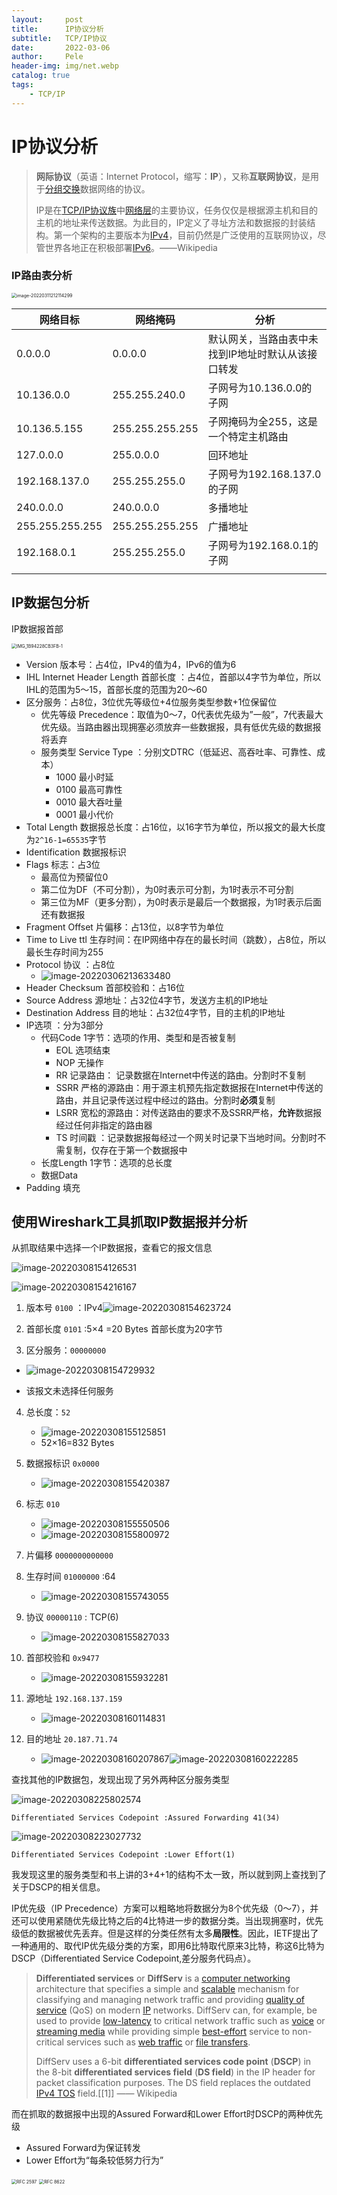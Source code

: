 ```yaml
---
layout:     post
title:      IP协议分析
subtitle:   TCP/IP协议
date:       2022-03-06
author:     Pele
header-img: img/net.webp
catalog: true
tags:
    - TCP/IP
---
```


# IP协议分析

> **网际协议**（英语：Internet Protocol，缩写：**IP**），又称**互联网协议**，是用于[分组交换](https://zh.wikipedia.org/wiki/封包交換)数据网络的协议。
>
> IP是在[TCP/IP协议族](https://zh.wikipedia.org/wiki/TCP/IP协议族)中[网络层](https://zh.wikipedia.org/wiki/网络层)的主要协议，任务仅仅是根据源主机和目的主机的地址来传送数据。为此目的，IP定义了寻址方法和数据报的封装结构。第一个架构的主要版本为[IPv4](https://zh.wikipedia.org/wiki/IPv4)，目前仍然是广泛使用的互联网协议，尽管世界各地正在积极部署[IPv6](https://zh.wikipedia.org/wiki/IPv6)。——Wikipedia

### IP路由表分析



<img src="https://pele-images.oss-cn-hangzhou.aliyuncs.com/images/image-20220311212114299.png" alt="image-20220311212114299" style="zoom:50%;" />



| 网络目标        | 网络掩码        | 分析                                               |
| --------------- | --------------- | -------------------------------------------------- |
| 0.0.0.0         | 0.0.0.0         | 默认网关，当路由表中未找到IP地址时默认从该接口转发 |
| 10.136.0.0      | 255.255.240.0   | 子网号为10.136.0.0的子网                           |
| 10.136.5.155    | 255.255.255.255 | 子网掩码为全255，这是一个特定主机路由              |
| 127.0.0.0       | 255.0.0.0       | 回环地址                                           |
| 192.168.137.0   | 255.255.255.0   | 子网号为192.168.137.0的子网                        |
| 240.0.0.0       | 240.0.0.0       | 多播地址                                           |
| 255.255.255.255 | 255.255.255.255 | 广播地址                                           |
| 192.168.0.1     | 255.255.255.0   | 子网号为192.168.0.1的子网                          |
|                 |                 |                                                    |

## IP数据包分析

IP数据报首部

<img src="https://pele-images.oss-cn-hangzhou.aliyuncs.com/images/IMG_1B94228CB3FB-1.jpeg" alt="IMG_1B94228CB3FB-1" style="zoom:50%;" />

+ Version 版本号：占4位，IPv4的值为4，IPv6的值为6
+ IHL Internet Header Length 首部长度 ：占4位，首部以4字节为单位，所以IHL的范围为5～15，首部长度的范围为20～60
+ 区分服务：占8位，3位优先等级位+4位服务类型参数+1位保留位
  + 优先等级 Precedence：取值为0～7，0代表优先级为”一般”，7代表最大优先级。当路由器出现拥塞必须放弃一些数据报，具有低优先级的数据报将丢弃
  + 服务类型 Service Type ：分别文DTRC（低延迟、高吞吐率、可靠性、成本）
    + 1000 最小时延
    + 0100 最高可靠性
    + 0010 最大吞吐量
    + 0001 最小代价
+ Total Length 数据报总长度：占16位，以16字节为单位，所以报文的最大长度为`2^16-1=65535`字节
+ Identification 数据报标识
+ Flags 标志：占3位
  + 最高位为预留位0
  + 第二位为DF（不可分割），为0时表示可分割，为1时表示不可分割
  + 第三位为MF（更多分割），为0时表示是最后一个数据报，为1时表示后面还有数据报
+ Fragment Offset 片偏移：占13位，以8字节为单位
+ Time to Live ttl 生存时间：在IP网络中存在的最长时间（跳数），占8位，所以最长生存时间为255
+ Protocol 协议 ：占8位
  + ![image-20220306213633480](https://pele-images.oss-cn-hangzhou.aliyuncs.com/images/image-20220306213633480.png)
+ Header Checksum 首部校验和：占16位
+ Source Address 源地址：占32位4字节，发送方主机的IP地址
+ Destination Address 目的地址：占32位4字节，目的主机的IP地址
+ IP选项 ：分为3部分
  + 代码Code 1字节：选项的作用、类型和是否被复制
    + EOL 选项结束
    + NOP 无操作
    + RR 记录路由： 记录数据在Internet中传送的路由。分割时不复制
    + SSRR 严格的源路由：用于源主机预先指定数据报在Internet中传送的路由，并且记录传送过程中经过的路由。分割时**必须**复制
    + LSRR 宽松的源路由：对传送路由的要求不及SSRR严格，**允许**数据报经过任何非指定的路由器
    + TS 时间戳 ：记录数据报每经过一个网关时记录下当地时间。分割时不需复制，仅存在于第一个数据报中
  + 长度Length 1字节：选项的总长度
  + 数据Data
+ Padding 填充





## 使用Wireshark工具抓取IP数据报并分析

从抓取结果中选择一个IP数据报，查看它的报文信息

![image-20220308154126531](https://pele-images.oss-cn-hangzhou.aliyuncs.com/images/image-20220308154126531.png)

![image-20220308154216167](https://pele-images.oss-cn-hangzhou.aliyuncs.com/images/image-20220308154216167.png)

1. 版本号  `0100` ：IPv4![image-20220308154623724](https://pele-images.oss-cn-hangzhou.aliyuncs.com/images/image-20220308154623724.png)

2. 首部长度 `0101` :5×4 =20 Bytes 首部长度为20字节

3.  区分服务：`00000000`

   + ![image-20220308154729932](https://pele-images.oss-cn-hangzhou.aliyuncs.com/images/image-20220308154729932.png)

   + 该报文未选择任何服务

4. 总长度：`52`

   + ![image-20220308155125851](https://pele-images.oss-cn-hangzhou.aliyuncs.com/images/image-20220308155125851.png)
   + 52×16=832 Bytes

5. 数据报标识 `0x0000`

   + ![image-20220308155420387](https://pele-images.oss-cn-hangzhou.aliyuncs.com/images/image-20220308155420387.png)

6. 标志 `010`

   + ![image-20220308155550506](https://pele-images.oss-cn-hangzhou.aliyuncs.com/images/image-20220308155550506.png)
   + ![image-20220308155800972](https://pele-images.oss-cn-hangzhou.aliyuncs.com/images/image-20220308155800972.png)

7. 片偏移 `0000000000000`

8. 生存时间 `01000000` :64

   + ![image-20220308155743055](https://pele-images.oss-cn-hangzhou.aliyuncs.com/images/image-20220308155743055.png)

9. 协议 `00000110` : TCP(6)

   + ![image-20220308155827033](https://pele-images.oss-cn-hangzhou.aliyuncs.com/images/image-20220308155827033.png)

10. 首部校验和 `0x9477`

    + ![image-20220308155932281](https://pele-images.oss-cn-hangzhou.aliyuncs.com/images/image-20220308155932281.png)

11. 源地址 `192.168.137.159`

    + ![image-20220308160114831](https://pele-images.oss-cn-hangzhou.aliyuncs.com/images/image-20220308160114831.png)

12. 目的地址 `20.187.71.74`

    + ![image-20220308160207867](https://pele-images.oss-cn-hangzhou.aliyuncs.com/images/image-20220308160207867.png)![image-20220308160222285](https://pele-images.oss-cn-hangzhou.aliyuncs.com/images/image-20220308160222285.png)



查找其他的IP数据包，发现出现了另外两种区分服务类型

![image-20220308225802574](https://pele-images.oss-cn-hangzhou.aliyuncs.com/images/image-20220308225802574.png)

`Differentiated Services Codepoint :Assured Forwarding 41(34)`



![image-20220308223027732](https://pele-images.oss-cn-hangzhou.aliyuncs.com/images/image-20220308223027732.png)

`Differentiated Services Codepoint :Lower Effort(1)`



我发现这里的服务类型和书上讲的3+4+1的结构不太一致，所以就到网上查找到了关于DSCP的相关信息。

IP优先级（IP Precedence）方案可以粗略地将数据分为8个优先级（0～7），并还可以使用紧随优先级比特之后的4比特进一步的数据分类。当出现拥塞时，优先级低的数据被优先丢弃。但是这样的分类任然有太多**局限性**。因此，IETF提出了一种通用的、取代IP优先级分类的方案，即用6比特取代原来3比特，称这6比特为DSCP（Differentiated Service Codepoint,差分服务代码点）。

> **Differentiated services** or **DiffServ** is a [computer networking](https://en.wikipedia.org/wiki/Computer_networking) architecture that specifies a simple and [scalable](https://en.wikipedia.org/wiki/Scalable) mechanism for classifying and managing network traffic and providing [quality of service](https://en.wikipedia.org/wiki/Quality_of_service) (QoS) on modern [IP](https://en.wikipedia.org/wiki/Internet_Protocol) networks. DiffServ can, for example, be used to provide [low-latency](https://en.wikipedia.org/wiki/Network_delay) to critical network traffic such as [voice](https://en.wikipedia.org/wiki/Voice_over_IP) or [streaming media](https://en.wikipedia.org/wiki/Streaming_media) while providing simple [best-effort](https://en.wikipedia.org/wiki/Best_effort_delivery) service to non-critical services such as [web traffic](https://en.wikipedia.org/wiki/Web_traffic) or [file transfers](https://en.wikipedia.org/wiki/File_transfer).
>
> DiffServ uses a 6-bit **differentiated services code point** (**DSCP**) in the 8-bit **differentiated services field** (**DS field**) in the IP header for packet classification purposes. The DS field replaces the outdated [IPv4 TOS](https://en.wikipedia.org/wiki/Type_of_service) field.[[1\]] —— Wikipedia



而在抓取的数据报中出现的Assured Forward和Lower Effort时DSCP的两种优先级

+ Assured Forward为保证转发
+ Lower Effort为“每条较低努力行为”

<img src="https://pele-images.oss-cn-hangzhou.aliyuncs.com/images/image-20220308225218008.png" alt="RFC 2597" style="zoom:50%;" />

<img src="https://pele-images.oss-cn-hangzhou.aliyuncs.com/images/image-20220308225302791.png" alt="RFC 8622" style="zoom:50%;" />
